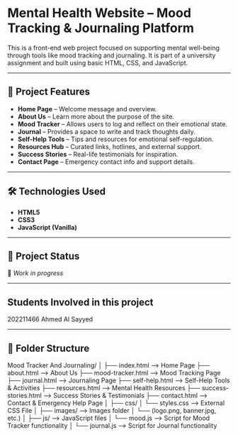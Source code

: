 # Mental Health Website – Mood Tracking & Journaling Platform

This is a front-end web project focused on supporting mental well-being through tools like mood tracking and journaling. It is part of a university assignment and built using basic HTML, CSS, and JavaScript.

---

## 🧠 Project Features

- **Home Page** – Welcome message and overview.
- **About Us** – Learn more about the purpose of the site.
- **Mood Tracker** – Allows users to log and reflect on their emotional state.
- **Journal** – Provides a space to write and track thoughts daily.
- **Self-Help Tools** – Tips and resources for emotional self-regulation.
- **Resources Hub** – Curated links, hotlines, and external support.
- **Success Stories** – Real-life testimonials for inspiration.
- **Contact Page** – Emergency contact info and support details.

---

## 🛠️ Technologies Used

- **HTML5**
- **CSS3**
- **JavaScript (Vanilla)**

---

## 🚧 Project Status

🔧 *Work in progress*

---

## Students Involved in this project

202211466 Ahmed Al Sayyed

---

## 📁 Folder Structure

Mood Tracker And Journaling/
│
├── index.html               --> Home Page
├── about.html               --> About Us
├── mood-tracker.html        --> Mood Tracking Page
├── journal.html             --> Journaling Page
├── self-help.html           --> Self-Help Tools & Activities
├── resources.html           --> Mental Health Resources
├── success-stories.html     --> Success Stories & Testimonials
├── contact.html             --> Contact & Emergency Help Page
│
├── css/
│   └── styles.css           --> External CSS File
│
├── images/                  --> Images folder
│   └── (logo.png, banner.jpg, etc.)
│
├── js/                      --> JavaScript files
│   └── mood.js              --> Script for Mood Tracker functionality
│   └── journal.js           --> Script for Journal functionality
